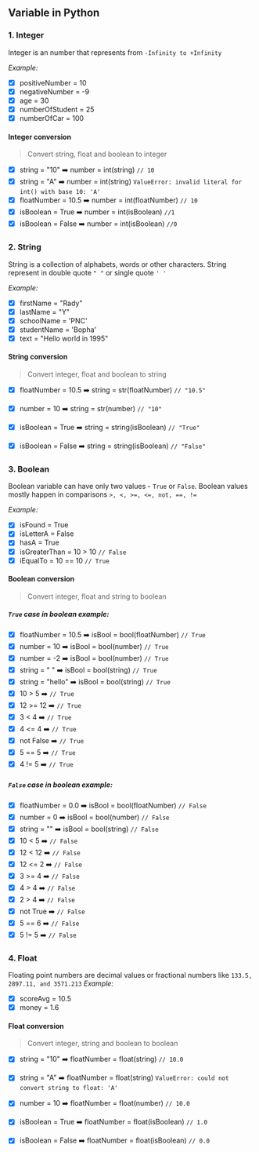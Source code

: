 ## Variable in Python

### 1. Integer
Integer is an number that represents from `-Infinity to +Infinity`

<i>Example: </i>
- [x] positiveNumber = 10
- [x] negativeNumber = -9
- [x] age = 30
- [x] numberOfStudent = 25
- [x] numberOfCar = 100
#### Integer conversion
> Convert  string, float and boolean to integer
- [x] string = "10" :arrow_right: number = int(string) `// 10`
- [x] string = "A" :arrow_right: number = int(string) `ValueError: invalid literal for int() with base 10: 'A'`
- [x] floatNumber = 10.5 :arrow_right: number = int(floatNumber) `// 10`
- [x] isBoolean = True :arrow_right: number = int(isBoolean) `//1`
- [x] isBoolean = False :arrow_right: number = int(isBoolean) `//0`

### 2. String
String is a collection of alphabets, words or other characters. String represent in double quote `" "` or single quote `' '`

<i>Example: </i>
- [x] firstName = "Rady"
- [x] lastName = "Y"
- [x] schoolName = 'PNC'
- [x] studentName = 'Bopha'
- [x] text = "Hello world in 1995"

#### String conversion
> Convert integer, float and boolean to string

- [x] floatNumber = 10.5 :arrow_right: string = str(floatNumber) `// "10.5"`
- [x] number = 10 :arrow_right: string = str(number) `// "10"`
- [x] isBoolean = True :arrow_right: string = string(isBoolean) `// "True"`
- [x] isBoolean = False :arrow_right: string = string(isBoolean) `// "False"`


### 3. Boolean
 Boolean variable can have only two values - `True` or `False`. Boolean values mostly happen in comparisons `>, <, >=, <=, not, ==, !=`

<i>Example: </i>
- [x] isFound = True
- [x] isLetterA = False
- [x] hasA = True
- [x] isGreaterThan = 10 > 10 `// False`
- [x] iEqualTo = 10 == 10  `// True`
#### Boolean conversion
> Convert integer, float and string to boolean

##### `True` case in boolean example:
- [x] floatNumber = 10.5 :arrow_right: isBool = bool(floatNumber) `// True`
- [x] number = 10 :arrow_right: isBool = bool(number) `// True`
- [x] number = -2 :arrow_right: isBool = bool(number) `// True`
- [x] string = " " :arrow_right: isBool = bool(string) `// True`
- [x] string = "hello" :arrow_right: isBool = bool(string) `// True`
- [x] 10 > 5 :arrow_right: `// True`
- [x] 12 >= 12 :arrow_right: `// True`
- [x] 3 < 4 :arrow_right: `// True`
- [x] 4 <= 4 :arrow_right: `// True`
- [x] not False :arrow_right: `// True`
- [x] 5 == 5 :arrow_right: `// True`
- [x] 4 != 5 :arrow_right: `// True`
##### `False` case in boolean example:
- [x] floatNumber = 0.0 :arrow_right: isBool = bool(floatNumber) `// False`
- [x] number = 0 :arrow_right: isBool = bool(number) `// False`
- [x] string = "" :arrow_right: isBool = bool(string) `// False`
- [x] 10 < 5 :arrow_right: `// False`
- [x] 12 < 12 :arrow_right: `// False`
- [x] 12 <= 2 :arrow_right: `// False`
- [x] 3 >= 4 :arrow_right: `// False`
- [x] 4 > 4 :arrow_right: `// False`
- [x] 2 > 4 :arrow_right: `// False`
- [x] not True :arrow_right: `// False`
- [x] 5 == 6 :arrow_right: `// False`
- [x] 5 != 5 :arrow_right: `// False`

### 4. Float
Floating point numbers are decimal values or fractional numbers like `133.5, 2897.11, and 3571.213`
<i>Example: </i>
- [x] scoreAvg = 10.5
- [x] money = 1.6

#### Float conversion
> Convert integer, string and boolean to boolean

- [x] string = "10" :arrow_right: floatNumber = float(string) `// 10.0`
- [x] string = "A" :arrow_right: floatNumber = float(string) `ValueError: could not convert string to float: 'A'`
- [x] number = 10 :arrow_right: floatNumber = float(number) `// 10.0`
- [x] isBoolean = True :arrow_right: floatNumber = float(isBoolean) `// 1.0`
- [x] isBoolean = False :arrow_right: floatNumber = float(isBoolean) `// 0.0`

